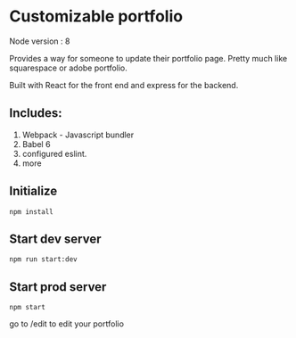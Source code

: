 # Customizable portfolio

Node version : 8

Provides a way for someone to update their portfolio page. Pretty much like squarespace or adobe portfolio.

Built with React for the front end and express for the backend.

## Includes:

1. Webpack - Javascript bundler
2. Babel 6
3. configured eslint.
4. more

## Initialize

```
npm install
```

## Start dev server

```
npm run start:dev
```

## Start prod server

```
npm start
```

go to /edit to edit your portfolio
